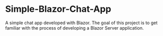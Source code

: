 # Simple-Blazor-Chat-App
A simple chat app developed with Blazor. The goal of this project is to get familiar with the process of developing a Blazor Server application.
